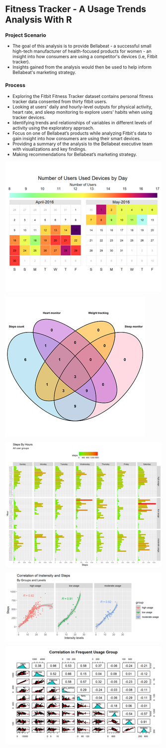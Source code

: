 # Fitness Tracker - A Usage Trends Analysis With R

### Project Scenario
* The goal of this analysis is to provide Bellabeat - a successful small high-tech manufacturer of health-focused products for women - an insight into how consumers are using a competitor's devices (i.e, Fitbit tracker).
* Insights gained from the analysis would then be used to help inform Bellabeat's marketing strategy.
### Process
* Exploring the Fitbit Fitness Tracker dataset contains personal fitness tracker data consented from thirty fitbit users.
* Looking at users' daily and hourly-level outputs for physical activity, heart rate, and sleep monitoring to explore users' habits when using tracker devices.
* Identifying trends and relationships of variables in different levels of activity using the exploratory approach.
* Focus on one of Bellabeat’s products while analyzing Fitbit's data to gain insight into how consumers are using their smart devices.
* Providing a summary of the analysis to the Bellabeat executive team with visualizations and key findings.
* Making recommendations for Bellabeat’s marketing strategy.

![](https://github.com/databl0g/Suong_Portfolio/blob/main/images/Services%20Used%20By%20Day.png)

![](https://github.com/databl0g/Suong_Portfolio/blob/main/images/features_venn1.png)

![](https://github.com/databl0g/Suong_Portfolio/blob/main/images/Steps%20By%20Hours.png)

![](https://github.com/databl0g/Suong_Portfolio/blob/main/images/comparison%20of%20intensity%20and%20steps.png)

![](https://github.com/databl0g/Suong_Portfolio/blob/main/images/Correlation%20of%20frequent%20usage%20group.png)
